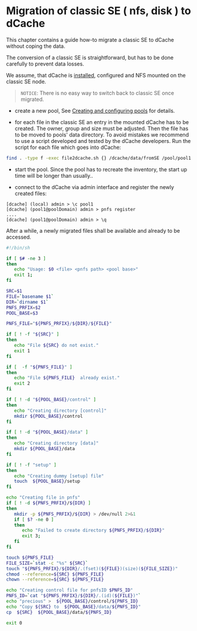 Migration of classic SE ( nfs, disk ) to dCache
===============================================

This chapter contains a guide how-to migrate a classic SE to dCache without
coping the data.

The conversion of a classic SE is straightforward, but has to be done carefully to prevent data losses.

We assume, that dCache is [installed](install.md), configured and NFS mounted on the classic SE node.

>`NOTICE`: There is no easy way to switch back to classic SE once migrated.

- create a new pool, See [Creating and configuring pools](install.md#creating-and-configuring-pools) for details.

- for each file in the classic SE an entry in the mounted dCache has to be created. The owner, group and size must be adjusted. Then the file has to be moved to pools' data directory. To avoid mistakes we recommend to use a script developed and tested by the dCache developers. Run the script for each file which goes into dCache:

```sh
find . -type f -exec file2dcache.sh {} /dcache/data/fromSE /pool/pool1 \;
```

- start the pool. Since the pool has to recreate the inventory, the start up time will be longer than usually..

- connect to the dCache via admin interface and register the newly created files:

```
[dcache] (local) admin > \c pool1
[dcache] (pool1@poolDomain) admin > pnfs register
....
[dcache] (pool1@poolDomain) admin > \q
```

After a while, a newly migrated files shall be available and already to be accessed.

```sh
#!/bin/sh

if [ $# -ne 3 ]
then
   echo "Usage: $0 <file> <pnfs path> <pool base>"
   exit 1;
fi

SRC=$1
FILE=`basename $1`
DIR=`dirname $1`
PNFS_PRFIX=$2
POOL_BASE=$3

PNFS_FILE="${PNFS_PRFIX}/${DIR}/${FILE}"

if [ ! -f "${SRC}" ]
then
   echo "File ${SRC} do not exist."
   exit 1
fi

if [  -f "${PNFS_FILE}" ]
then
   echo "File ${PNFS_FILE}  already exist."
   exit 2
fi

if [ ! -d "${POOL_BASE}/control" ]
then
   echo "Creating directory [control]"
   mkdir ${POOL_BASE}/control
fi

if [ ! -d "${POOL_BASE}/data" ]
then
   echo "Creating directory [data]"
   mkdir ${POOL_BASE}/data
fi

if [ ! -f "setup" ]
then
   echo "Creating dummy [setup] file"
   touch  ${POOL_BASE}/setup
fi

echo "Creating file in pnfs"
if [ ! -d ${PNFS_PRFIX}/${DIR} ]
then
   mkdir -p ${PNFS_PRFIX}/${DIR} > /dev/null 2>&1
   if [ $? -ne 0 ]
   then
      echo "Failed to create directory ${PNFS_PRFIX}/${DIR}"
      exit 3;
   fi
fi

touch ${PNFS_FILE}
FILE_SIZE=`stat -c "%s" ${SRC}`
touch "${PNFS_PRFIX}/${DIR}/.(fset)(${FILE})(size)(${FILE_SIZE})"
chmod --reference=${SRC} ${PNFS_FILE}
chown --reference=${SRC} ${PNFS_FILE}

echo "Creating control file for pnfsID $PNFS_ID"
PNFS_ID=`cat "${PNFS_PRFIX}/${DIR}/.(id)(${FILE})"`
echo "precious" >  ${POOL_BASE}/control/${PNFS_ID}
echo "Copy ${SRC} to  ${POOL_BASE}/data/${PNFS_ID}"
cp  ${SRC}  ${POOL_BASE}/data/${PNFS_ID}

exit 0
```
